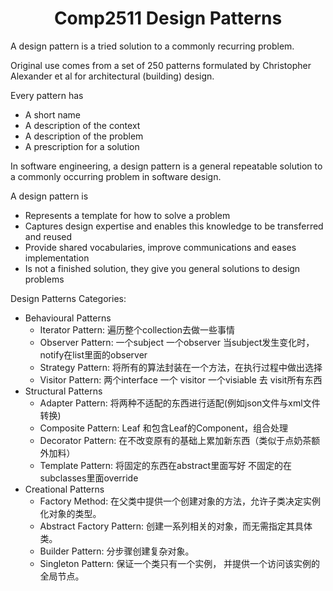 
# <center> Comp2511 Design Patterns </center>

A design pattern is a tried solution to a commonly recurring problem.

Original use comes from a set of 250 patterns formulated by Christopher Alexander et al for architectural (building) design.

Every pattern has
- A short name
- A description of the context
- A description of the problem
- A prescription for a solution

In software engineering, a design pattern is a general repeatable solution to a commonly occurring problem in software design.

A design pattern is
- Represents a template for how to solve a problem
- Captures design expertise and enables this knowledge to be transferred and reused
- Provide shared vocabularies, improve communications and eases implementation
- Is not a finished solution, they give you general solutions to design problems

Design Patterns Categories:
- Behavioural Patterns
    - Iterator Pattern: 遍历整个collection去做一些事情
    - Observer Pattern: 一个subject 一个observer 当subject发生变化时，notify在list里面的observer
    - Strategy Pattern: 将所有的算法封装在一个方法，在执行过程中做出选择
    - Visitor Pattern:  两个interface 一个 visitor 一个visiable 去 visit所有东西
- Structural Patterns
    - Adapter Pattern: 将两种不适配的东西进行适配(例如json文件与xml文件转换)
    - Composite Pattern: Leaf 和包含Leaf的Component，组合处理
    - Decorator Pattern: 在不改变原有的基础上累加新东西（类似于点奶茶额外加料）
    - Template Pattern: 将固定的东西在abstract里面写好 不固定的在subclasses里面override
- Creational Patterns
    - Factory Method: 在父类中提供一个创建对象的方法，允许子类决定实例化对象的类型。
    - Abstract Factory Pattern: 创建一系列相关的对象，而无需指定其具体类。
    - Builder Pattern: 分步骤创建复杂对象。
    - Singleton Pattern: 保证一个类只有一个实例， 并提供一个访问该实例的全局节点。